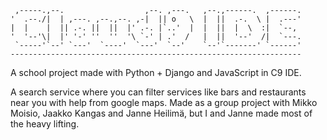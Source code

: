 
     ,-----.,--.                  ,--. ,---.   ,--.,------.  ,------.
    '  .--./|  | ,---. ,--.,--. ,-|  || o   \  |  ||  .-.  \ |  .---'
    |  |    |  || .-. ||  ||  |' .-. |`..'  |  |  ||  |  \  :|  `--, 
    '  '--'\|  |' '-' ''  ''  '\ `-' | .'  /   |  ||  '--'  /|  `---.
     `-----'`--' `---'  `----'  `---'  `--'    `--'`-------' `------'
    ----------------------------------------------------------------- 


A school project made with Python + Django and JavaScript in C9 IDE.

A search service where you can filter services like bars and restaurants near you with help from google maps.
Made as a group project with Mikko Moisio, Jaakko Kangas and Janne Heilimä, but I and Janne made most of the heavy lifting.
